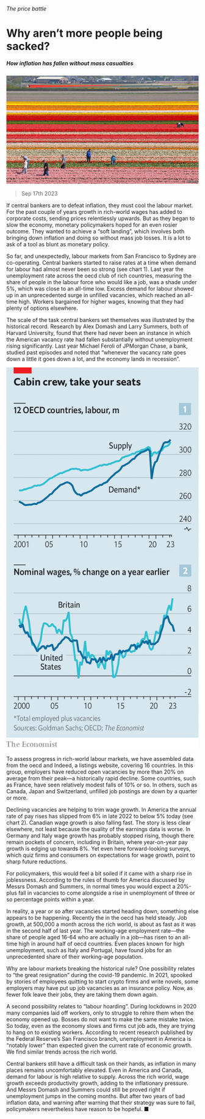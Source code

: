 ###### The price battle

# Why aren’t more people being sacked? 

##### How inflation has fallen without mass casualties 

![image](images/20230923_FNP001.jpg) 

> Sep 17th 2023 

If central bankers are to defeat inflation, they must cool the labour market. For the past couple of years growth in rich-world wages has added to corporate costs, sending prices relentlessly upwards. But as they began  to slow the economy, monetary policymakers hoped for an even rosier outcome. They wanted to achieve a “soft landing”, which involves both bringing down inflation and doing so without mass job losses. It is a lot to ask of a tool as blunt as monetary policy. 

So far, and unexpectedly, labour markets from San Francisco to Sydney are co-operating. Central bankers started to raise rates at a time when demand for labour had almost never been so strong (see chart 1). Last year the unemployment rate across the oecd club of rich countries, measuring the share of people in the labour force who would like a job, was a shade under 5%, which was close to an all-time low. Excess demand for labour showed up in an unprecedented surge in unfilled vacancies, which reached an all-time high. Workers bargained for higher wages, knowing that they had plenty of options elsewhere. 

The scale of the task central bankers set themselves was illustrated by the historical record. Research by Alex Domash and Larry Summers, both of Harvard University, found that there had never been an instance in which the American vacancy rate had fallen substantially without unemployment rising significantly. Last year Michael Feroli of JPMorgan Chase, a bank, studied past episodes and noted that “whenever the vacancy rate goes down a little it goes down a lot, and the economy lands in recession”.

![image](images/20230923_FNC621.png) 


To assess progress in rich-world labour markets, we have assembled data from the oecd and Indeed, a listings website, covering 16 countries. In this group, employers have reduced open vacancies by more than 20% on average from their peak—a historically rapid decline. Some countries, such as France, have seen relatively modest falls of 10% or so. In others, such as Canada, Japan and Switzerland, unfilled job postings are down by a quarter or more. 

Declining vacancies are helping to trim wage growth. In America the annual rate of pay rises has slipped from 6% in late 2022 to below 5% today (see chart 2). Canadian wage growth is also falling fast. The story is less clear elsewhere, not least because the quality of the earnings data is worse. In Germany and Italy wage growth has probably stopped rising, though there remain pockets of concern, including in Britain, where year-on-year pay growth is edging up towards 8%. Yet even here forward-looking surveys, which quiz firms and consumers on expectations for wage growth, point to sharp future reductions. 

For policymakers, this would feel a bit soiled if it came with a sharp rise in joblessness. According to the rules of thumb for America discussed by Messrs Domash and Summers, in normal times you would expect a 20%-plus fall in vacancies to come alongside a rise in unemployment of three or so percentage points within a year. 

In reality, a year or so after vacancies started heading down, something else appears to be happening. Recently the  in the oecd has held steady. Job growth, at 500,000 a month across the rich world, is about as fast as it was in the second half of last year. The working-age employment rate—the share of people aged 16-64 who are actually in a job—has risen to an all-time high in around half of oecd countries. Even places known for high unemployment, such as Italy and Portugal, have found jobs for an unprecedented share of their working-age population. 

Why are labour markets breaking the historical rule? One possibility relates to “the great resignation” during the covid-19 pandemic. In 2021, spooked by stories of employees quitting to start crypto firms and write novels, some employers may have put up job vacancies as an insurance policy. Now, as fewer folk leave their jobs, they are taking them down again. 

A second possibility relates to “labour hoarding”. During lockdowns in 2020 many companies laid off workers, only to struggle to rehire them when the economy opened up. Bosses do not want to make the same mistake twice. So today, even as the economy slows and firms cut job ads, they are trying to hang on to existing workers. According to recent research published by the Federal Reserve’s San Francisco branch, unemployment in America is “notably lower” than expected given the current rate of economic growth. We find similar trends across the rich world.

Central bankers still have a difficult task on their hands, as inflation in many places remains uncomfortably elevated. Even in America and Canada, demand for labour is high relative to supply. Across the rich world, wage growth exceeds productivity growth, adding to the inflationary pressure. And Messrs Domash and Summers could still be proved right if unemployment jumps in the coming months. But after two years of bad inflation data, and warning after warning that their strategy was sure to fail, policymakers nevertheless have reason to be hopeful. ■


